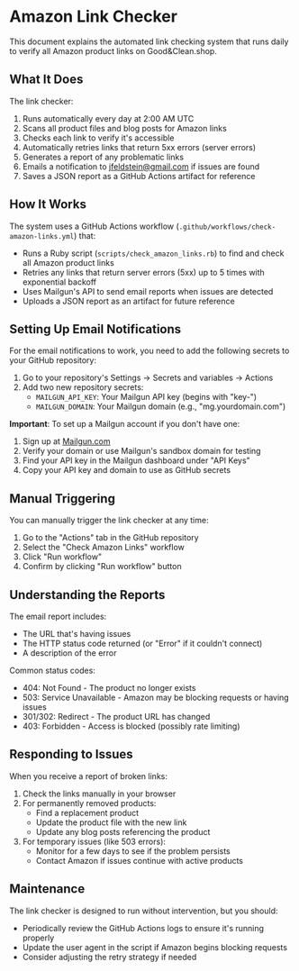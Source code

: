 # Amazon Link Checker

This document explains the automated link checking system that runs daily to verify all Amazon product links on Good&Clean.shop.

## What It Does

The link checker:

1. Runs automatically every day at 2:00 AM UTC
2. Scans all product files and blog posts for Amazon links
3. Checks each link to verify it's accessible
4. Automatically retries links that return 5xx errors (server errors)
5. Generates a report of any problematic links
6. Emails a notification to jfeldstein@gmail.com if issues are found
7. Saves a JSON report as a GitHub Actions artifact for reference

## How It Works

The system uses a GitHub Actions workflow (`.github/workflows/check-amazon-links.yml`) that:

- Runs a Ruby script (`scripts/check_amazon_links.rb`) to find and check all Amazon product links
- Retries any links that return server errors (5xx) up to 5 times with exponential backoff
- Uses Mailgun's API to send email reports when issues are detected
- Uploads a JSON report as an artifact for future reference

## Setting Up Email Notifications

For the email notifications to work, you need to add the following secrets to your GitHub repository:

1. Go to your repository's Settings → Secrets and variables → Actions
2. Add two new repository secrets:
   - `MAILGUN_API_KEY`: Your Mailgun API key (begins with "key-")
   - `MAILGUN_DOMAIN`: Your Mailgun domain (e.g., "mg.yourdomain.com")

**Important**: To set up a Mailgun account if you don't have one:
1. Sign up at [Mailgun.com](https://www.mailgun.com/)
2. Verify your domain or use Mailgun's sandbox domain for testing
3. Find your API key in the Mailgun dashboard under "API Keys"
4. Copy your API key and domain to use as GitHub secrets

## Manual Triggering

You can manually trigger the link checker at any time:

1. Go to the "Actions" tab in the GitHub repository
2. Select the "Check Amazon Links" workflow
3. Click "Run workflow"
4. Confirm by clicking "Run workflow" button

## Understanding the Reports

The email report includes:
- The URL that's having issues
- The HTTP status code returned (or "Error" if it couldn't connect)
- A description of the error

Common status codes:
- 404: Not Found - The product no longer exists
- 503: Service Unavailable - Amazon may be blocking requests or having issues
- 301/302: Redirect - The product URL has changed
- 403: Forbidden - Access is blocked (possibly rate limiting)

## Responding to Issues

When you receive a report of broken links:

1. Check the links manually in your browser
2. For permanently removed products:
   - Find a replacement product
   - Update the product file with the new link
   - Update any blog posts referencing the product
3. For temporary issues (like 503 errors):
   - Monitor for a few days to see if the problem persists
   - Contact Amazon if issues continue with active products

## Maintenance

The link checker is designed to run without intervention, but you should:

- Periodically review the GitHub Actions logs to ensure it's running properly
- Update the user agent in the script if Amazon begins blocking requests
- Consider adjusting the retry strategy if needed 
